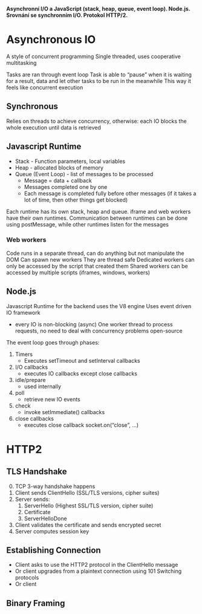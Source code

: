 **Asynchronní I/O a JavaScript (stack, heap, queue, event loop). Node.js. Srovnání se synchronním I/O. Protokol HTTP/2.**

# Asynchronous IO
A style of concurrent programming
Single threaded, uses cooperative multitasking

Tasks are ran through event loop
Task is able to “pause” when it is waiting for a result, data and let other tasks to be run in the meanwhile
This way it feels like concurrent execution

## Synchronous
Relies on threads to achieve concurrency, otherwise:
each IO blocks the whole execution until data is retrieved

## Javascript Runtime
- Stack - Function parameters, local variables
- Heap - allocated blocks of memory
- Queue (Event Loop) - list of messages to be processed
	- Message = data + callback
	- Messages completed one by one
	- Each message is completed fully before other messages (if it takes a lot of time, then other things get blocked)

Each runtime has its own stack, heap and queue. iframe and web workers have their own runtimes.
Communication between runtimes can be done using postMessage, while other runtimes listen for the messages

### Web workers
Code runs in a separate thread, can do anything but not manipulate the DOM
Can spawn new workers
They are thread safe
Dedicated workers can only be accessed by the script that created them
Shared workers can be accessed by multiple scripts (iframes, windows, workers)

## Node.js
Javascript Runtime for the backend uses the V8 engine
Uses event driven IO framework
- every IO is non-blocking (async)
One worker thread to process requests, no need to deal with concurrency problems
open-source

The event loop goes through phases:
1. Timers
	- Executes setTimeout and setInterval callbacks
2. I/O callbacks
	- executes IO callbacks except close callbacks
3. idle/prepare
	- used internally
4. poll
	- retrieve new IO events
5. check
	- invoke setImmediate() callbacks
6. close callbacks
	- executes close callback socket.on(“close”, …)

# HTTP2

## TLS Handshake
0. TCP 3-way handshake happens
1. Client sends ClientHello (SSL/TLS versions, cipher suites)
2. Server sends:
	1. ServerHello (Highest SSL/TLS version, cipher suite)
	2. Certificate
	3. ServerHelloDone
3. Client validates the certificate and sends encrypted secret
4. Server computes session key
## Establishing Connection
- Client asks to use the HTTP2 protocol in the ClientHello message
- Or client upgrades from a plaintext connection using 101 Switching protocols
- Or client 
## Binary Framing

